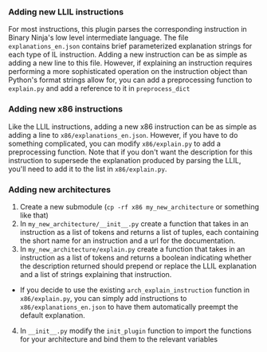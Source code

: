 
### Adding new LLIL instructions
For most instructions, this plugin parses the corresponding instruction in Binary Ninja's low level intermediate language. The file `explanations_en.json` contains brief parameterized explanation strings for each type of IL instruction. Adding a new instruction can be as simple as adding a new line to this file. However, if explaining an instruction requires performing a more sophisticated operation on the instruction object than Python's format strings allow for, you can add a preprocessing function to `explain.py` and add a reference to it in `preprocess_dict`

### Adding new x86 instructions
Like the LLIL instructions, adding a new x86 instruction can be as simple as adding a line to `x86/explanations_en.json`. However, if you have to do something complicated, you can modify `x86/explain.py` to add a preprocessing function. Note that if you don't want the description for this instruction to supersede the explanation produced by parsing the LLIL, you'll need to add it to the list in `x86/explain.py`.

### Adding new architectures
1. Create a new submodule (`cp -rf x86 my_new_architecture` or something like that)
2. In `my_new_architecture/__init__.py` create a function that takes in an instruction as a list of tokens and returns a list of tuples, each containing the short name for an instruction and a url for the documentation.
3. In `my_new_architecture/explain.py` create a function that takes in an instruction as a list of tokens and returns a boolean indicating whether the description returned should prepend or replace the LLIL explanation and a list of strings explaining that instruction.
 * If you decide to use the existing `arch_explain_instruction` function in `x86/explain.py`, you can simply add instructions to `x86/explanations_en.json` to have them automatically preempt the default explanation.
4. In `__init__.py` modify the `init_plugin` function to import the functions for your architecture and bind them to the relevant variables
